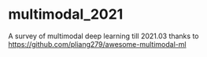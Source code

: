 # multimodal_2021
A survey of multimodal deep learning till 2021.03
thanks to https://github.com/pliang279/awesome-multimodal-ml
